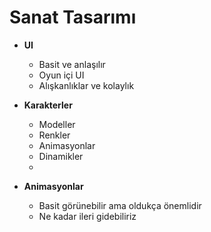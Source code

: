 # Sanat Tasarımı

* **UI**
	- Basit ve anlaşılır
	- Oyun içi UI
	- Alışkanlıklar ve kolaylık
	
* **Karakterler**
	- Modeller
	- Renkler
	- Animasyonlar
	- Dinamikler
	- 
* **Animasyonlar**
	- Basit görünebilir ama oldukça önemlidir
	- Ne kadar ileri gidebiliriz
